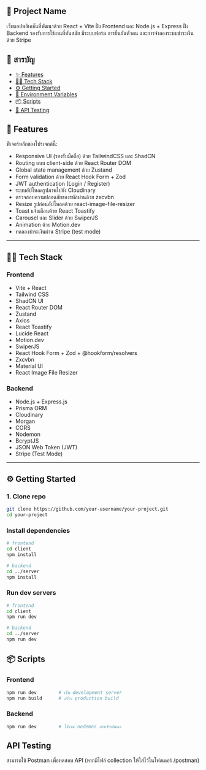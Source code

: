 ## 🚀 Project Name
เว็บแอปพลิเคชันที่พัฒนาด้วย React + Vite ฝั่ง Frontend และ Node.js + Express ฝั่ง Backend
รองรับการใช้งานที่ทันสมัย มีระบบฟอร์ม การยืนยันตัวตน และการจำลองระบบชำระเงินด้วย Stripe

## 🧾 สารบัญ

- [✨ Features](##-Features)
- [🧑‍💻 Tech Stack](##-Tech-Stack)
- [⚙️ Getting Started](##-Getting-Started)
- [🔐 Environment Variables](##-Environment-Variables)
- [📦 Scripts](##-Scripts)
- [🧪 API Testing](##-API-Testing)

## 🚀 Features
ฟีเจอร์หลักของโปรเจกต์นี้:
- Responsive UI (รองรับมือถือ) ด้วย TailwindCSS และ ShadCN
- Routing แบบ client-side ด้วย React Router DOM
- Global state management ด้วย Zustand
- Form validation ด้วย React Hook Form + Zod
- JWT authentication (Login / Register)
- ระบบอัปโหลดรูปภาพไปยัง Cloudinary
- ตรวจสอบความปลอดภัยของรหัสผ่านด้วย zxcvbn
- Resize รูปก่อนอัปโหลดด้วย react-image-file-resizer
- Toast แจ้งเตือนด้วย React Toastify
- Carousel และ Slider ด้วย SwiperJS
- Animation ด้วย Motion.dev
- ทดลองชำระเงินผ่าน Stripe (test mode)

---

## 🧑‍💻 Tech Stack

### Frontend

- Vite + React
- Tailwind CSS
- ShadCN UI
- React Router DOM
- Zustand
- Axios
- React Toastify
- Lucide React
- Motion.dev
- SwiperJS
- React Hook Form + Zod + @hookform/resolvers
- Zxcvbn
- Material UI
- React Image File Resizer

### Backend

- Node.js + Express.js
- Prisma ORM
- Cloudinary
- Morgan
- CORS
- Nodemon
- BcryptJS
- JSON Web Token (JWT)
- Stripe (Test Mode)

---

## ⚙️ Getting Started

### 1. Clone repo

```bash
git clone https://github.com/your-username/your-project.git
cd your-project
```

### Install dependencies
```bash
# frontend
cd client
npm install

# backend
cd ../server
npm install
```

### Run dev servers
```bash
# frontend
cd client
npm run dev

# backend
cd ../server
npm run dev
```

## 📦 Scripts
### Frontend
```bash
npm run dev        # เริ่ม development server
npm run build      # สร้าง production build
```

### Backend
```bash
npm run dev        # ใช้งาน nodemon สำหรับพัฒนา
```

## API Testing
สามารถใช้ Postman เพื่อทดสอบ API
(หากมีไฟล์ collection ให้ใส่ไว้ในโฟลเดอร์ /postman)
